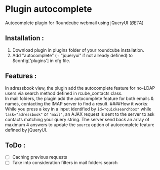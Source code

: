 Plugin autocomplete
============
Autocomplete plugin for Roundcube webmail using jQueryUI (*BETA*)

## Installation :

1. Download plugin in plugins folder of your roundcube installation.
2. Add "autocomplete" (+ "jqueryui" if not already defined) to $config['plugins'] in cfg file.


## Features :
In adressbook view, the plugin add the autocomplete feature for no-LDAP users via search method defined in rcube_contacts class.<br/>
In mail folders, the plugin add the autocomplete feature for both emails & names, contacting the IMAP server to find a result.
####How it works:
While you press a key in a input identified by `id="quicksearchbox"` while `task="adressbook"` or `"mail"`, an AJAX request is sent to the server to ask contacts matching your query string.
The server send back an array of maximum 4 answers to update the `source` option of autocomplete feature defined by jQueryUI.

## ToDo :
- [ ] Caching previous requests
- [ ] Take into consideration filters in mail folders search
